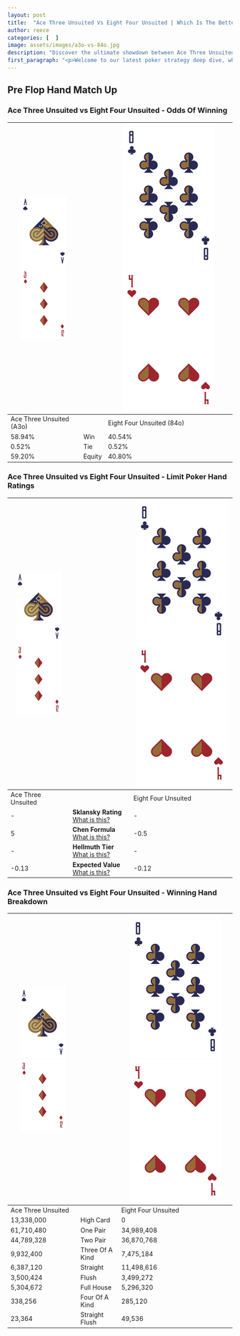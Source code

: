 ```yaml
---
layout: post
title:  "Ace Three Unsuited Vs Eight Four Unsuited | Which Is The Better Hand In Poker? A Complete Guide"
author: reece
categories: [  ]
image: assets/images/a3o-vs-84o.jpg
description: "Discover the ultimate showdown between Ace Three Unsuited and Eight Four Unsuited in poker! Uncover the odds, strategies, and scenarios where one hand triumphs over the other. Get ready to up your poker game with this thrilling analysis."
first_paragraph: "<p>Welcome to our latest poker strategy deep dive, where we're pitting two distinct hands against each other in a high-stakes showdown: Ace Three Unsuited vs Eight Four Unsuited.</p><p>In the dynamic world of poker, every decision counts, and knowing which hand holds the upper hand is key to your success at the table.</p><p>In this article, we'll dissect these two hands, explore the scenarios where one dominates the other, and equip you with the knowledge to make strategic choices that can tip the odds in your favor.</p><p>Get ready to unravel the intriguing dynamics of these poker hands and elevate your game to new heights.</p>"
---
```




[comment]: # (sp0)

## Pre Flop Hand Match Up

<div class="table hand-ratings" markdown="1"> 



### Ace Three Unsuited vs Eight Four Unsuited - Odds Of Winning


    
| ![image info](assets/images/hand1/A.png) ![image info](assets/images/hand1/3o.png) |  | ![image info](assets/images/hand2/8.png) ![image info](assets/images/hand2/4o.png) |
| -------- | -------- | -------- |
| Ace Three Unsuited (A3o) |  | Eight Four Unsuited (84o) |
| 58.94% | Win | 40.54% |
| 0.52% | Tie | 0.52% |
| 59.20% | Equity | 40.80% |




[comment]: # (sp1)



### Ace Three Unsuited vs Eight Four Unsuited - Limit Poker Hand Ratings


    
| ![image info](assets/images/hand1/A.png) ![image info](assets/images/hand1/3o.png) |  | ![image info](assets/images/hand2/8.png) ![image info](assets/images/hand2/4o.png) |
| -------- | -------- | -------- |
| Ace Three Unsuited |  | Eight Four Unsuited |
| - | **Sklansky Rating** [What is this?](/sklansky-rating-explained) | - |
| 5 | **Chen Formula** [What is this?](/chen-formula-explained) | -0.5 |
| - | **Hellmuth Tier** [What is this?](/Hellmuth-tier-explained) | - |
| -0.13 | **Expected Value** [What is this?](/expected-value-explained) | -0.12 |




[comment]: # (sp2)



### Ace Three Unsuited vs Eight Four Unsuited - Winning Hand Breakdown


    
| ![image info](assets/images/hand1/A.png) ![image info](assets/images/hand1/3o.png) |  | ![image info](assets/images/hand2/8.png) ![image info](assets/images/hand2/4o.png) |
| -------- | -------- | -------- |
| Ace Three Unsuited |  | Eight Four Unsuited |
| 13,338,000 | High Card | 0 |
| 61,710,480 | One Pair | 34,989,408 |
| 44,789,328 | Two Pair | 36,870,768 |
| 9,932,400 | Three Of A Kind | 7,475,184 |
| 6,387,120 | Straight | 11,498,616 |
| 3,500,424 | Flush | 3,499,272 |
| 5,304,672 | Full House | 5,296,320 |
| 338,256 | Four Of A Kind | 285,120 |
| 23,364 | Straight Flush | 49,536 |




[comment]: # (sp3)



</div>

[comment]: # (sp4)



[comment]: # (sp5)


